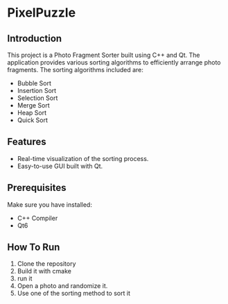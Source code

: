 # PixelPuzzle

## Introduction

This project is a Photo Fragment Sorter built using C++ and Qt. The application provides various sorting algorithms to efficiently arrange photo fragments. The sorting algorithms included are:

- Bubble Sort
- Insertion Sort
- Selection Sort
- Merge Sort
- Heap Sort
- Quick Sort

## Features
- Real-time visualization of the sorting process.
- Easy-to-use GUI built with Qt.

## Prerequisites

Make sure you have installed:

- C++ Compiler
- Qt6 

## How To Run

1. Clone the repository
2. Build it with cmake
3. run it
4. Open a photo and randomize it.
5. Use one of the sorting method to sort it
